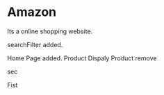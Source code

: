 # Amazon
Its a online shopping website.

searchFilter added.

Home Page added.
Product Dispaly
Product remove

sec

Fist

